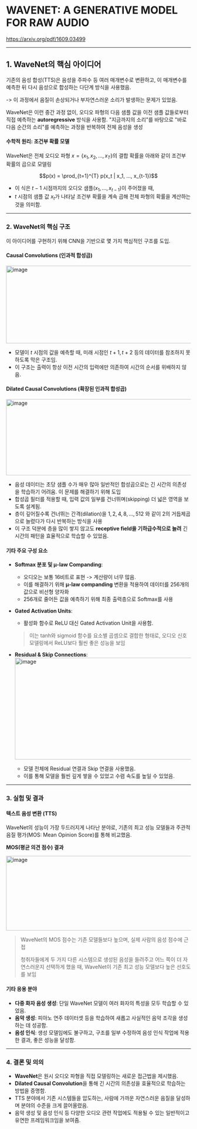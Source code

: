 # WAVENET: A GENERATIVE MODEL FOR RAW AUDIO

https://arxiv.org/pdf/1609.03499


---

## 1. WaveNet의 핵심 아이디어

기존의 음성 합성(TTS)은 음성을 주파수 등 여러 매개변수로 변환하고, 이 매개변수를 예측한 뒤 다시 음성으로 합성하는 다단계 방식을 사용했음. 

-> 이 과정에서 음질이 손상되거나 부자연스러운 소리가 발생하는 문제가 있었음.

WaveNet은 이런 중간 과정 없이, 오디오 파형의 다음 샘플 값을 이전 샘플 값들로부터 직접 예측하는 **autoregressive** 방식을 사용함. 
"지금까지의 소리"를 바탕으로 "바로 다음 순간의 소리"를 예측하는 과정을 반복하여 전체 음성을 생성

#### **수학적 원리: 조건부 확률 모델**

WaveNet은 전체 오디오 파형 $x = \{x_1, x_2, ..., x_T\}$의 결합 확률을 아래와 같이 조건부 확률의 곱으로 모델링

$$p(x) = \prod_{t=1}^{T} p(x_t | x_1, ..., x_{t-1})$$

* 이 식은 $t-1$ 시점까지의 오디오 샘플($x_1, ..., x_{t-1}$)이 주어졌을 때,
* $t$ 시점의 샘플 값 $x_t$가 나타날 조건부 확률을 계속 곱해 전체 파형의 확률을 계산하는 것을 의미함.

---

### 2. WaveNet의 핵심 구조

이 아이디어를 구현하기 위해 CNN을 기반으로 몇 가지 핵심적인 구조를 도입.

#### **Causal Convolutions (인과적 합성곱)**

<img width="607" height="211" alt="image" src="https://github.com/user-attachments/assets/cdd772ba-b2f3-4f96-9aaf-8371947cc320" />


* 모델이 $t$ 시점의 값을 예측할 때, 미래 시점인 $t+1, t+2$ 등의 데이터를 참조하지 못하도록 막은 구조임.
* 이 구조는 출력이 항상 이전 시간의 입력에만 의존하여 시간의 순서를 위배하지 않음.

#### **Dilated Causal Convolutions (확장된 인과적 합성곱)**

<img width="609" height="207" alt="image" src="https://github.com/user-attachments/assets/be9710a3-7299-43e0-a34f-d4ab396aaf2b" />


* 음성 데이터는 초당 샘플 수가 매우 많아 일반적인 합성곱으로는 긴 시간의 의존성을 학습하기 어려움. 이 문제를 해결하기 위해 도입
* 합성곱 필터를 적용할 때, 입력 값의 일부를 건너뛰며(skipping) 더 넓은 영역을 보도록 설계됨.
* 층이 깊어질수록 건너뛰는 간격(dilation)을 $1, 2, 4, 8, ..., 512$ 와 같이 2의 거듭제곱으로 늘렸다가 다시 반복하는 방식을 사용
* 이 구조 덕분에 층을 많이 쌓지 않고도 **receptive field을 기하급수적으로 늘려** 긴 시간의 패턴을 효율적으로 학습할 수 있었음.

#### **기타 주요 구성 요소**

* **Softmax 분포 및 μ-law Companding**:
    * 오디오는 보통 16비트로 표현 -> 계산량이 너무 많음.
    * 이를 해결하기 위해 **μ-law companding** 변환을 적용하여 데이터를 256개의 값으로 비선형 양자화
    * 256개로 줄어든 값을 예측하기 위해 최종 출력층으로 Softmax를 사용
* **Gated Activation Units**:
    * 활성화 함수로 ReLU 대신 Gated Activation Unit을 사용함.
    > 이는 tanh와 sigmoid 함수를 요소별 곱셈으로 결합한 형태로, 오디오 신호 모델링에서 ReLU보다 훨씬 좋은 성능을 보임
* **Residual & Skip Connections**:
  <img width="547" height="277" alt="image" src="https://github.com/user-attachments/assets/c00163e2-f2f8-419d-a84e-59e01a4a3a39" />

    * 모델 전체에 Residual 연결과 Skip 연결을 사용했음.
    * 이를 통해 모델을 훨씬 깊게 쌓을 수 있었고 수렴 속도를 높일 수 있었음.

---

### 3. 실험 및 결과

#### **텍스트 음성 변환 (TTS)**

WaveNet의 성능이 가장 두드러지게 나타난 분야로, 기존의 최고 성능 모델들과 주관적 음질 평가(MOS: Mean Opinion Score)를 통해 비교했음.

**MOS(평균 의견 점수) 결과**

<img width="710" height="203" alt="image" src="https://github.com/user-attachments/assets/4192e719-c2fa-44bd-9cd0-e3cacaedc09a" />

> WaveNet의 MOS 점수는 기존 모델들보다 높으며, 실제 사람의 음성 점수에 근접
> 
> 청취자들에게 두 가지 다른 시스템으로 생성된 음성을 들려주고 어느 쪽이 더 자연스러운지 선택하게 했을 때, WaveNet이 기존 최고 성능 모델보다 높은 선호도를 보임

#### **기타 응용 분야**

* **다중 화자 음성 생성**: 단일 WaveNet 모델이 여러 화자의 특성을 모두 학습할 수 있었음. 
* **음악 생성**: 피아노 연주 데이터셋 등을 학습하여 새롭고 사실적인 음악 조각을 생성하는 데 성공함.
* **음성 인식**: 생성 모델임에도 불구하고, 구조를 일부 수정하여 음성 인식 작업에 적용한 결과, 좋은 성능을 달성함.

---

### 4. 결론 및 의의

* **WaveNet**은 원시 오디오 파형을 직접 모델링하는 새로운 접근법을 제시했음.
* **Dilated Causal Convolution**을 통해 긴 시간의 의존성을 효율적으로 학습하는 방법을 증명함.
* TTS 분야에서 기존 시스템들을 압도하는, 사람에 가까운 자연스러운 음질을 달성하며 분야의 수준을 크게 끌어올렸음.
* 음악 생성 및 음성 인식 등 다양한 오디오 관련 작업에도 적용될 수 있는 일반적이고 유연한 프레임워크임을 보여줌.
